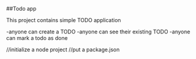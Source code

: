 ##Todo app

This project contains simple TODO application

-anyone can create a TODO
-anyone can see their existing TODO
-anyone can mark a todo as done

//initialize a node project
//put a package.json
